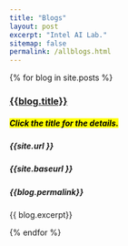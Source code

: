 ```yaml
---
title: "Blogs"
layout: post
excerpt: "Intel AI Lab."
sitemap: false
permalink: /allblogs.html
---
```



{% for blog in site.posts %}
<div> 

<h3> <a href="{{ site.baseurl }}{{blog.permalink}}"> {{blog.title}}  </a> </h3>
<h5><mark>Click the title for the details.</mark></h5>
  
  <h5>{{site.url }} </h5>
  <h5>{{site.baseurl }} </h5>
  <h5>{{blog.permalink}} </h5>
{{ blog.excerpt}} 

</div>

{% endfor %}
